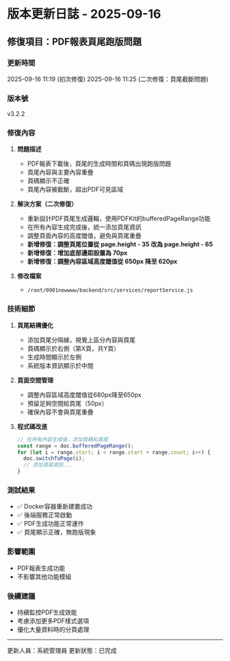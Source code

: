 # 版本更新日誌 - 2025-09-16

## 修復項目：PDF報表頁尾跑版問題

### 更新時間
2025-09-16 11:19 (初次修復)
2025-09-16 11:25 (二次修復：頁尾截斷問題)

### 版本號
v3.2.2

### 修復內容
1. **問題描述**
   - PDF報表下載後，頁尾的生成時間和頁碼出現跑版問題
   - 頁尾內容與主要內容重疊
   - 頁碼顯示不正確
   - 頁尾內容被截斷，超出PDF可見區域

2. **解決方案（二次修復）**
   - 重新設計PDF頁尾生成邏輯，使用PDFKit的bufferedPageRange功能
   - 在所有內容生成完成後，統一添加頁尾資訊
   - 調整頁面內容的高度閾值，避免與頁尾重疊
   - **新增修復：調整頁尾位置從 page.height - 35 改為 page.height - 65**
   - **新增修復：增加底部邊距設置為 70px**
   - **新增修復：調整內容區域高度閾值從 650px 降至 620px**

3. **修改檔案**
   - `/root/0901newwww/backend/src/services/reportService.js`

### 技術細節
1. **頁尾結構優化**
   - 添加頁尾分隔線，視覺上區分內容與頁尾
   - 頁碼顯示於右側（第X頁，共Y頁）
   - 生成時間顯示於左側
   - 系統版本資訊顯示於中間

2. **頁面空間管理**
   - 調整內容區域高度閾值從680px降至650px
   - 預留足夠空間給頁尾（50px）
   - 確保內容不會與頁尾重疊

3. **程式碼改進**
   ```javascript
   // 在所有內容生成後，添加頁碼和頁尾
   const range = doc.bufferedPageRange();
   for (let i = range.start; i < range.start + range.count; i++) {
     doc.switchToPage(i);
     // 添加頁尾資訊...
   }
   ```

### 測試結果
- ✅ Docker容器重新建置成功
- ✅ 後端服務正常啟動
- ✅ PDF生成功能正常運作
- ✅ 頁尾顯示正確，無跑版現象

### 影響範圍
- PDF報表生成功能
- 不影響其他功能模組

### 後續建議
- 持續監控PDF生成效能
- 考慮添加更多PDF樣式選項
- 優化大量資料時的分頁處理

---
更新人員：系統管理員
更新狀態：已完成